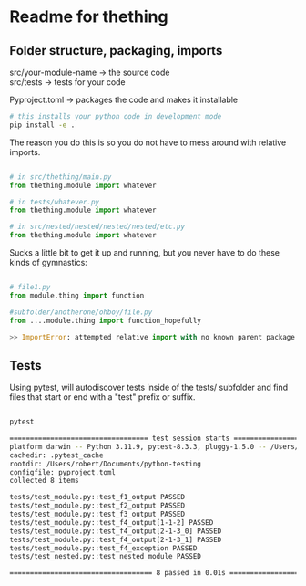 # Readme for thething

## Folder structure, packaging, imports

src/your-module-name -> the source code  
src/tests -> tests for your code  

Pyproject.toml -> packages the code and makes it installable  

```sh
# this installs your python code in development mode
pip install -e .

```

The reason you do this is so you do not have to mess around with relative imports.

```py

# in src/thething/main.py
from thething.module import whatever

# in tests/whatever.py
from thething.module import whatever

# in src/nested/nested/nested/nested/etc.py
from thething.module import whatever
```

Sucks a little bit to get it up and running, but you never have to do these kinds of gymnastics:

```py

# file1.py
from module.thing import function

#subfolder/anotherone/ohboy/file.py
from ....module.thing import function_hopefully

>> ImportError: attempted relative import with no known parent package

```


## Tests
Using pytest, will autodiscover tests inside of the tests/ subfolder and find files that start or end with a "test" prefix or suffix.

```sh

pytest

================================== test session starts ===================================
platform darwin -- Python 3.11.9, pytest-8.3.3, pluggy-1.5.0 -- /Users/robert/Documents/python-testing/.venv/bin/python3.11
cachedir: .pytest_cache
rootdir: /Users/robert/Documents/python-testing
configfile: pyproject.toml
collected 8 items                                                                        

tests/test_module.py::test_f1_output PASSED                                        [ 12%]
tests/test_module.py::test_f2_output PASSED                                        [ 25%]
tests/test_module.py::test_f3_output PASSED                                        [ 37%]
tests/test_module.py::test_f4_output[1-1-2] PASSED                                 [ 50%]
tests/test_module.py::test_f4_output[2-1-3_0] PASSED                               [ 62%]
tests/test_module.py::test_f4_output[2-1-3_1] PASSED                               [ 75%]
tests/test_module.py::test_f4_exception PASSED                                     [ 87%]
tests/test_nested.py::test_nested_module PASSED                                    [100%]

=================================== 8 passed in 0.01s ====================================


